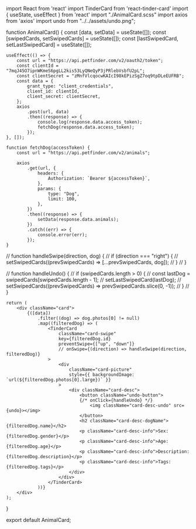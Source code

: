 import React from 'react'
import TinderCard from 'react-tinder-card'
import { useState, useEffect } from 'react'
import "./AnimalCard.scss"
import axios from 'axios'
import undo from "../../assets/undo.png";

function AnimalCard() {
    const [data, setData] = useState([]);
    const [swipedCards, setSwipedCards] = useState([]);
    const [lastSwipedCard, setLastSwipedCard] = useState([]);

    useEffect(() => {
        const url = "https://api.petfinder.com/v2/oauth2/token";
        const clientId = "7mqJ45O7ipnWKmeS6pgLL2kis53LyQNeQyP3jPRlebVsbfU2pL";
        const clientSecret = "zMnfVlcqocwKAIcI98kEPizSgZ7oq9tpDLeEUFRB";
        const data = {
            grant_type: "client_credentials",
            client_id: clientId,
            client_secret: clientSecret,
        };
        axios
            .post(url, data)
            .then((response) => {
                console.log(response.data.access_token);
                fetchDog(response.data.access_token);
            });
    }, []);

    function fetchDog(accessToken) {
        const url = "https://api.petfinder.com/v2/animals";

        axios
            .get(url, {
                headers: {
                    Authorization: `Bearer ${accessToken}`,
                },
                params: {
                    type: "Dog",
                    limit: 100,
                },
            })
            .then((response) => {
                setData(response.data.animals);
            })
            .catch((err) => {
                console.error(err);
            });
    }
//     function handleSwipe(direction, dog) {
//         if (direction === "right") {
//             setSwipedCards((prevSwipedCards) => [...prevSwipedCards, dog]);
//         }
//     }

// function handleUndo() {
//     if (swipedCards.length > 0) {
//         const lastDog = swipedCards[swipedCards.length - 1];
//         setLastSwipedCard(lastDog);
//         setSwipedCards((prevSwipedCards) => prevSwipedCards.slice(0, -1));
//     }
// }


    return (
        <div className="card">
            {([data])
                .filter((dog) => dog.photos[0] != null)
                .map((filteredDog) => (
                    <TinderCard
                        className="card-swipe"
                        key={filteredDog.id}
                        preventSwipe={["up", "down"]}
                        // onSwipe={(direction) => handleSwipe(direction, filteredDog)}
                    >
                        <div
                            className="card-picture"
                            style={{ backgroundImage: `url(${filteredDog.photos[0].large})` }}
                        >
                            <div className="card-desc">
                                <button className="undo-button">
                                {/* onClick={handleUndo} */}
                                    <img className="card-desc-undo" src={undo}></img>
                                </button>
                                <h2 className="card-desc-dogName">{filteredDog.name}</h2>
                                <p className="card-desc-info">Sex: {filteredDog.gender}</p>
                                <p className="card-desc-info">Age: {filteredDog.age}</p>
                                <p className="card-desc-info">Description: {filteredDog.description}</p>
                                <p className="card-desc-info">Tags: {filteredDog.tags}</p>
                            </div>
                        </div>
                    </TinderCard>
                ))}
        </div>
    );
}


export default AnimalCard;